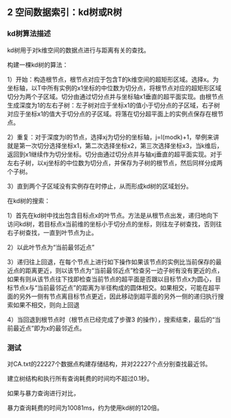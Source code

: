## 2 空间数据索引：kd树或R树

### kd树算法描述

kd树用于对k维空间的数据点进行与距离有关的查找。

构建一棵kd树的算法：

1）开始：构造根节点，根节点对应于包含T的k维空间的超矩形区域。选择x。为坐标轴，以T中所有实例的x1坐标的中位数为切分点，将根节点对应的超矩形区域切分为两个子区域。切分由通过切分点并与坐标轴x1垂直的超平面实现。由根节点生成深度为1的左右子树：左子树对应于坐标x1的值小于切分点的子区域，右子树对应于坐标x1的值大于切分点的子区域。将落在切分超平面上的实例点保存在根节点。

2）重复：对于深度为l的节点，选择xj为切分的坐标轴，j=l(modk)+1，举例来讲就是第一次切分选择坐标x1，第二次选择坐标x2，第三次选择坐标x3，当k维后，返回到x1继续作为切分坐标。切分由通过切分点并与轴xj垂直的超平面实现。对于左右子树，以xj坐标的中位数为切分点，并保存为子树的根节点，然后同样分成两个子树。

3）直到两个子区域没有实例存在时停止，从而形成kd树的区域划分。

在kd树的搜索：

1）首先在kd树中找出包含目标点x的叶节点。方法是从根节点出发，递归地向下访问kd树，若目标点x当前维的坐标小于切分点的坐标，则往左子树查找，否则往右子树查找，一直到叶节点为止。

2）以此叶节点为“当前最邻近点”

3）递归往上回退，在每个节点上进行如下操作如果该节点的实例比当前保存的最近点的距离更近，则以该节点为“当前最邻近点”检查另一边子树有没有更近的点，如果有则从该节点往下找即检查当前节点的超平面是否跟以目标节点x为圆心，目标节点x与“当前最邻近点”的距离为半径构成的圆体相交。如果相交，可能在超平面的另外一侧有节点离目标节点更近，因此移动到超平面的另外一侧的递归执行搜索如果不相交，则向上回退

4）当回退到根节点时（根节点已经完成了步骤3 的操作），搜索结束，最后的“当前最近点”即为x的最邻近点。

### 测试

对CA.txt的22227个数据点构建存储结构，并对22227个点分别查找最近邻。

建立树结构和执行所有查询耗费的时间均不超过0.1秒。

如果与暴力查询进行对比，

暴力查询耗费的时间为10081ms，约为使用kd树的120倍。